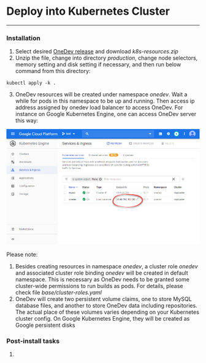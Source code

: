 # Deploy into Kubernetes Cluster
--------

### Installation

1. Select desired [OneDev release](https://code.onedev.io/projects/onedev-server/builds?query=%22Job%22+is+%22Release%22)  and download _k8s-resources.zip_
2. Unzip the file, change into directory _production_, change node selectors, memory setting and disk setting if necessary, and then run below command from this directory:
  ```
  kubectl apply -k .
  ```
3. OneDev resources will be created under namespace _onedev_. Wait a while for pods in this namespace to be up and running. Then access ip address assigned by onedev load balancer to access OneDev. For instance on Google Kubernetes Engine, one can access OneDev server this way:

 ![K8s Access Onedev](../images/k8s-access-onedev.png)
 
Please note:

1. Besides creating resources in namespace _onedev_, a cluster role _onedev_ and associated cluster role binding _onedev_ will be created in default namespace. This is necessary as OneDev needs to be granted some cluster-wide permissions to run builds as pods. For details, please check file _base/cluster-roles.yaml_
2. OneDev will create two persistent volume claims, one to store MySQL database files, and another to store OneDev data including repositories. The actual place of these volumes varies depending on your Kubernetes cluster config. On Google Kubernetes Engine, they will be created as Google persistent disks

### Post-install tasks

1.